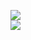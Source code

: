 [![](https://img.shields.io/badge/Made%20With-Github%20Spray-lightgrey.svg?style=for-the-badge&logo=github)](https://github.com/Annihil/github-spray#6369)  
[![](https://i.imgur.com/2DrTn0Z.gif)](https://github.com/Annihil/github-spray)